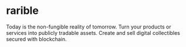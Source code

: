 # rarible
Today is the non-fungible reality of tomorrow. Turn your products or services into publicly tradable assets. Create and sell digital collectibles secured with blockchain.
